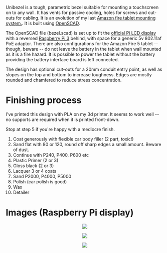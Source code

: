 Unibezel is a tough, parametric bezel suitable for mounting a touchscreen on to
any wall. It has vents for passive cooling, holes for screws and cut-outs for
cabling. It is an evolution of my last [Amazon fire tablet mounting
system.][1]. It is built using [OpenSCAD][4].

The OpenSCAD file (bezel.scad) is set up to fit the [official Pi LCD
display][2] with a reversed [Raspberry Pi 3][2] behind, with space for a generic 5v
802.11af PoE adaptor. There are also configurations for the Amazon Fire 5
tablet -- though, beware -- do not leave the battery in the tablet when wall
mounted as it is a fire hazard. It is possible to power the tablet without the
battery providing the battery interface board is left connected.

The design has optional cut-outs for a 20mm conduit entry point, as well as
slopes on the top and bottom to increase toughness. Edges are mostly rounded
and chamfered to reduce stress concentration.

# Finishing process

I've printed this design with PLA on my 3d printer. It seems to work well -- no
supports are required when it is printed front-down.

Stop at step 5 if you're happy with a mediocre finish.

1. Coat generously with flexible car body filler (2 part, toxic!)
1. Sand flat with 80 or 120, round off sharp edges a small amount. Beware of dust.
1. Continue with P240, P400, P600 etc
1. Plastic Primer (2 or 3)
1. Gloss black (2 or 3)
1. Lacquer 3 or 4 coats
1. Sand P2000, P4000, P5000
1. Polish (car polish is good)
1. Wax
1. Detailer


# Images (Raspberry Pi display)

<p align="center">
  <img src="https://github.com/naggie/unibezel/raw/master/etc/3d-model.png">
</p>

<p align="center">
  <img src="https://github.com/naggie/unibezel/raw/master/etc/pi-mounted.jpg">
</p>

<p align="center">
  <img src="https://github.com/naggie/unibezel/raw/master/etc/pi-behind.jpg">
</p>


[1]: https://callanbryant.co.uk/post/dshome-2-control-panels/
[2]: https://www.raspberrypi.org/products/raspberry-pi-touch-display/
[3]: https://www.raspberrypi.org/products/raspberry-pi-3-model-b-plus/
[4]: https://www.openscad.org/
